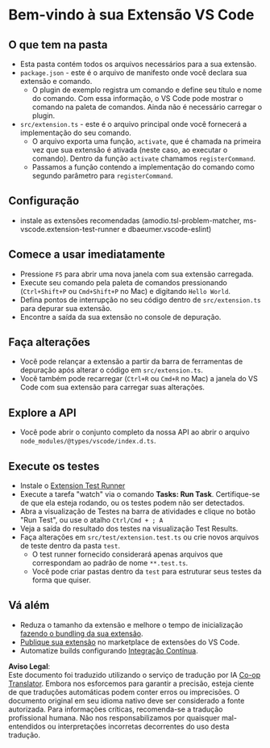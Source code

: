 <!--
CO_OP_TRANSLATOR_METADATA:
{
  "original_hash": "eae2c0ea18160a3e7a63ace7b53897d7",
  "translation_date": "2025-05-09T04:55:18+00:00",
  "source_file": "code/07.Lab/01/AIPC/extensions/phi3ext/vsc-extension-quickstart.md",
  "language_code": "pt"
}
-->
# Bem-vindo à sua Extensão VS Code

## O que tem na pasta

* Esta pasta contém todos os arquivos necessários para a sua extensão.
* `package.json` - este é o arquivo de manifesto onde você declara sua extensão e comando.
  * O plugin de exemplo registra um comando e define seu título e nome do comando. Com essa informação, o VS Code pode mostrar o comando na paleta de comandos. Ainda não é necessário carregar o plugin.
* `src/extension.ts` - este é o arquivo principal onde você fornecerá a implementação do seu comando.
  * O arquivo exporta uma função, `activate`, que é chamada na primeira vez que sua extensão é ativada (neste caso, ao executar o comando). Dentro da função `activate` chamamos `registerCommand`.
  * Passamos a função contendo a implementação do comando como segundo parâmetro para `registerCommand`.

## Configuração

* instale as extensões recomendadas (amodio.tsl-problem-matcher, ms-vscode.extension-test-runner e dbaeumer.vscode-eslint)


## Comece a usar imediatamente

* Pressione `F5` para abrir uma nova janela com sua extensão carregada.
* Execute seu comando pela paleta de comandos pressionando (`Ctrl+Shift+P` ou `Cmd+Shift+P` no Mac) e digitando `Hello World`.
* Defina pontos de interrupção no seu código dentro de `src/extension.ts` para depurar sua extensão.
* Encontre a saída da sua extensão no console de depuração.

## Faça alterações

* Você pode relançar a extensão a partir da barra de ferramentas de depuração após alterar o código em `src/extension.ts`.
* Você também pode recarregar (`Ctrl+R` ou `Cmd+R` no Mac) a janela do VS Code com sua extensão para carregar suas alterações.


## Explore a API

* Você pode abrir o conjunto completo da nossa API ao abrir o arquivo `node_modules/@types/vscode/index.d.ts`.

## Execute os testes

* Instale o [Extension Test Runner](https://marketplace.visualstudio.com/items?itemName=ms-vscode.extension-test-runner)
* Execute a tarefa "watch" via o comando **Tasks: Run Task**. Certifique-se de que ela esteja rodando, ou os testes podem não ser detectados.
* Abra a visualização de Testes na barra de atividades e clique no botão "Run Test", ou use o atalho `Ctrl/Cmd + ; A`
* Veja a saída do resultado dos testes na visualização Test Results.
* Faça alterações em `src/test/extension.test.ts` ou crie novos arquivos de teste dentro da pasta `test`.
  * O test runner fornecido considerará apenas arquivos que correspondam ao padrão de nome `**.test.ts`.
  * Você pode criar pastas dentro da `test` para estruturar seus testes da forma que quiser.

## Vá além

* Reduza o tamanho da extensão e melhore o tempo de inicialização [fazendo o bundling da sua extensão](https://code.visualstudio.com/api/working-with-extensions/bundling-extension?WT.mc_id=aiml-137032-kinfeylo).
* [Publique sua extensão](https://code.visualstudio.com/api/working-with-extensions/publishing-extension?WT.mc_id=aiml-137032-kinfeylo) no marketplace de extensões do VS Code.
* Automatize builds configurando [Integração Contínua](https://code.visualstudio.com/api/working-with-extensions/continuous-integration?WT.mc_id=aiml-137032-kinfeylo).

**Aviso Legal**:  
Este documento foi traduzido utilizando o serviço de tradução por IA [Co-op Translator](https://github.com/Azure/co-op-translator). Embora nos esforcemos para garantir a precisão, esteja ciente de que traduções automáticas podem conter erros ou imprecisões. O documento original em seu idioma nativo deve ser considerado a fonte autorizada. Para informações críticas, recomenda-se a tradução profissional humana. Não nos responsabilizamos por quaisquer mal-entendidos ou interpretações incorretas decorrentes do uso desta tradução.